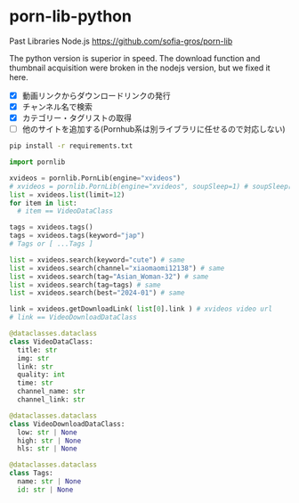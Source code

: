 # porn-lib-python

Past Libraries Node.js https://github.com/sofia-gros/porn-lib

The python version is superior in speed.
The download function and thumbnail acquisition were broken in the nodejs version, but we fixed it here.

- [x] 動画リンクからダウンロードリンクの発行
- [x] チャンネル名で検索
- [x] カテゴリー・タグリストの取得 
- [ ] 他のサイトを追加する(Pornhub系は別ライブラリに任せるので対応しない)

```cmd
pip install -r requirements.txt
```

```python
import pornlib

xvideos = pornlib.PornLib(engine="xvideos")
# xvideos = pornlib.PornLib(engine="xvideos", soupSleep=1) # soupSleepはサイトの読み込み遅延です。サイトが重かったりネット速度が遅いときに使用します。
list = xvideos.list(limit=12)
for item in list:
  # item == VideoDataClass

tags = xvideos.tags()
tags = xvideos.tags(keyword="jap")
# Tags or [ ...Tags ]

list = xvideos.search(keyword="cute") # same
list = xvideos.search(channel="xiaomaomi12138") # same
list = xvideos.search(tag="Asian_Woman-32") # same
list = xvideos.search(tag=tags) # same
list = xvideos.search(best="2024-01") # same

link = xvideos.getDownloadLink( list[0].link ) # xvideos video url 
# link == VideoDownloadDataClass
```


```python
@dataclasses.dataclass
class VideoDataClass:
  title: str
  img: str  
  link: str
  quality: int
  time: str
  channel_name: str
  channel_link: str

@dataclasses.dataclass
class VideoDownloadDataClass:
  low: str | None
  high: str | None
  hls: str | None

@dataclasses.dataclass
class Tags:
  name: str | None
  id: str | None
```
